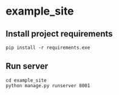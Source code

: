 # example_site
## Install project requirements
`pip install -r requirements.exe`
## Run server
```
cd example_site
python manage.py runserver 8001
```
